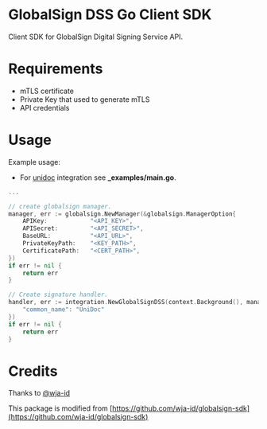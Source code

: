 # GlobalSign DSS Go Client SDK
Client SDK for GlobalSign Digital Signing Service API.

# Requirements
- mTLS certificate
- Private Key that used to generate mTLS
- API credentials

# Usage
Example usage:
- For [unidoc](https://unidoc.io "Unidoc website") integration see **_examples/main.go**.
```go
...

// create globalsign manager.
manager, err := globalsign.NewManager(&globalsign.ManagerOption{
	APIKey:            "<API_KEY>",
	APISecret:         "<API_SECRET>",
	BaseURL:           "<API_URL>",
	PrivateKeyPath:    "<KEY_PATH>",
	CertificatePath:   "<CERT_PATH>",
})
if err != nil {
	return err
}

// Create signature handler.
handler, err := integration.NewGlobalSignDSS(context.Background(), manager, option.SignedBy, map[string]interface{}{
	"common_name": "UniDoc"
})
if err != nil {
	return err
}
```

# Credits
Thanks to [@wja-id](https://github.com/wja-id)

This package is modified from [https://github.com/wja-id/globalsign-sdk](https://github.com/wja-id/globalsign-sdk)